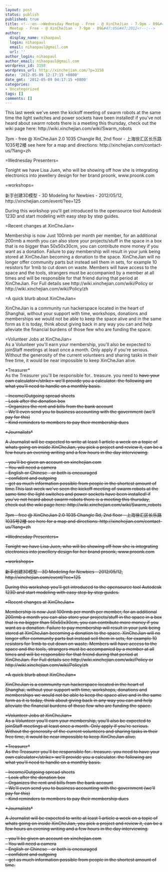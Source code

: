 ```yaml
---
layout: post
status: publish
published: true
title: <!--:en-->Wednesday Meetup - Free - @ XinCheJian - 7-9pm - 09&#47;05&#47;2012<!--:--><!--:zh-->Wednesday
  Meetup - Free - @ XinCheJian - 7-9pm - 09&#47;05&#47;2012<!--:-->
author:
  display_name: nihaopaul
  login: nihaopaul
  email: nihaopaul@gmail.com
  url: ''
author_login: nihaopaul
author_email: nihaopaul@gmail.com
wordpress_id: 3158
wordpress_url: http://xinchejian.com/?p=3158
date: '2012-05-09 12:17:15 +0800'
date_gmt: '2012-05-09 04:17:15 +0800'
categories:
- Uncategorized
tags: []
comments: []
---
```

<p><!--:en-->This last week we've seen the kickoff meeting of swarm robots at the same time the light switches and power sockets have been installed! if you've not heard about swarm robots there is a meeting this thursday, check out the wiki page here: http:&#47;&#47;wiki.xinchejian.com&#47;wiki&#47;Swarm_robots</p>
<p>7pm - free @ XinCheJian 2.0 1035 Changle Rd, 2nd floor - 上海徐汇区长乐路1035号2楼 see here for a map and directions: http:&#47;&#47;xinchejian.com&#47;contact-us&#47;?lang=zh</p>
<p>=Wednesday Presenters=</p>
<p>Tonight we have Lisa Juen, who will be showing off how she is integrating electronics into jewellery design for her brand proonk, www.proonk.com</p>
<p>=workshops=</p>
<p>新手创建3D模型 - 3D Modeling for Newbies - 2012&#47;05&#47;12, http:&#47;&#47;xinchejian.com&#47;event&#47;?ee=125</p>
<p>During this workshop you'll get introduced to the opensource tool Autodesk 123D and start modeling with easy step by step guides.</p>
<p>=Recent changes at XinCheJian=</p>
<p>Membership is now Just 100rmb per month per member, for an additional 200rmb a month you can also store your projects&#47;stuff in the space in a box that is no bigger than 50x50x30cm, you can contribute more money if you want as a donation. Failure to pay membership will result in your junk being stored at XinCheJian becoming a donation to the space. XinCheJian will no longer offer community parts but instead sell them in sets, for example 10 resistors for 1rmb to cut down on waste. Members will have access to the space and the tools, strangers must be accompanied by a member at all times and will be responsible for that friend during that period at XinCheJian. For Full details see http:&#47;&#47;wiki.xinchejian.com&#47;wiki&#47;Policy or http:&#47;&#47;wiki.xinchejian.com&#47;wiki&#47;Policy&#47;zh</p>
<p>=A quick blurb about XinCheJian=</p>
<p>XinCheJian is a community run hackerspace located in the heart of Shanghai, without your support with time, workshops, donations and memberships we would not be able to keep the space alive and in the same form as it is today, think about giving back in any way you can and help alleviate the financial burdens of those few who are funding the space.</p>
<p>=Volunteer Jobs at XinCheJian=<br />
As a Volunteer you'll earn your membership, you'll also be expected to joinStaff meetings at least once a month. Only apply if you're serious. Without the generosity of the current volunteers and sharing tasks in their free time, it would be near impossible to keep XinCheJian alive.</p>
<p>*Treasurer*<br />
As the Treasurer you'll be responsible for.. treasure. you need to <strike>have your own calculator<&#47;strike> we'll provide you a calculator. the following are what you'll need to handle on a monthly basis.</p>
<p>- Income&#47;Outgoing spread sheets<br />
- Look after the donation box<br />
- Organizes the rent and bills from the bank account<br />
- We'll even send you to business accounting with the government (we'll pay for this)<br />
- Kind reminders to members to pay their membership dues</p>
<p>*Journalists*</p>
<p>A Journalist will be expected to write at least 1 article a week on a topic of whats going on inside XinCheJian, you pick a project and review it, can be a few hours an evening writing and a few hours in the day interviewing.</p>
<p>- you'll be given an account on xinchejian.com<br />
- You will need a camera<br />
- English or Chinese - or both is encouraged<br />
- confident and outgoing<br />
- get as much information possible from people in the shortest amount of time.<!--:--><!--:zh-->This last week we've seen the kickoff meeting of swarm robots at the same time the light switches and power sockets have been installed! if you've not heard about swarm robots there is a meeting this thursday, check out the wiki page here: http:&#47;&#47;wiki.xinchejian.com&#47;wiki&#47;Swarm_robots</p>
<p>7pm - free @ XinCheJian 2.0 1035 Changle Rd, 2nd floor - 上海徐汇区长乐路1035号2楼 see here for a map and directions: http:&#47;&#47;xinchejian.com&#47;contact-us&#47;?lang=zh</p>
<p>=Wednesday Presenters=</p>
<p>Tonight we have Lisa Juen, who will be showing off how she is integrating electronics into jewellery design for her brand proonk, www.proonk.com</p>
<p>=workshops=</p>
<p>新手创建3D模型 - 3D Modeling for Newbies - 2012&#47;05&#47;12, http:&#47;&#47;xinchejian.com&#47;event&#47;?ee=125</p>
<p>During this workshop you'll get introduced to the opensource tool Autodesk 123D and start modeling with easy step by step guides.</p>
<p>=Recent changes at XinCheJian=</p>
<p>Membership is now Just 100rmb per month per member, for an additional 200rmb a month you can also store your projects&#47;stuff in the space in a box that is no bigger than 50x50x30cm, you can contribute more money if you want as a donation. Failure to pay membership will result in your junk being stored at XinCheJian becoming a donation to the space. XinCheJian will no longer offer community parts but instead sell them in sets, for example 10 resistors for 1rmb to cut down on waste. Members will have access to the space and the tools, strangers must be accompanied by a member at all times and will be responsible for that friend during that period at XinCheJian. For Full details see http:&#47;&#47;wiki.xinchejian.com&#47;wiki&#47;Policy or http:&#47;&#47;wiki.xinchejian.com&#47;wiki&#47;Policy&#47;zh</p>
<p>=A quick blurb about XinCheJian=</p>
<p>XinCheJian is a community run hackerspace located in the heart of Shanghai, without your support with time, workshops, donations and memberships we would not be able to keep the space alive and in the same form as it is today, think about giving back in any way you can and help alleviate the financial burdens of those few who are funding the space.</p>
<p>=Volunteer Jobs at XinCheJian=<br />
As a Volunteer you'll earn your membership, you'll also be expected to joinStaff meetings at least once a month. Only apply if you're serious. Without the generosity of the current volunteers and sharing tasks in their free time, it would be near impossible to keep XinCheJian alive.</p>
<p>*Treasurer*<br />
As the Treasurer you'll be responsible for.. treasure. you need to <strike>have your own calculator<&#47;strike> we'll provide you a calculator. the following are what you'll need to handle on a monthly basis.</p>
<p>- Income&#47;Outgoing spread sheets<br />
- Look after the donation box<br />
- Organizes the rent and bills from the bank account<br />
- We'll even send you to business accounting with the government (we'll pay for this)<br />
- Kind reminders to members to pay their membership dues</p>
<p>*Journalists*</p>
<p>A Journalist will be expected to write at least 1 article a week on a topic of whats going on inside XinCheJian, you pick a project and review it, can be a few hours an evening writing and a few hours in the day interviewing.</p>
<p>- you'll be given an account on xinchejian.com<br />
- You will need a camera<br />
- English or Chinese - or both is encouraged<br />
- confident and outgoing<br />
- get as much information possible from people in the shortest amount of time.<!--:--></p>
